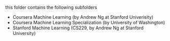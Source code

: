 this folder contains the following subfolders
* Coursera Machine Learning (by Andrew Ng at Stanford Univerisity)
* Coursera Machine Learning Specialization (by University of Washington)
* Stanford Machine Learning (CS229, by Andrew Ng at Stanford University)
